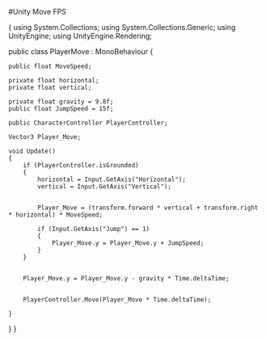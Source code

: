 
#Unity Move FPS

{
using System.Collections;
using System.Collections.Generic;
using UnityEngine;
using UnityEngine.Rendering;

public class PlayerMove : MonoBehaviour
{

    public float MoveSpeed;

    private float horizontal;
    private float vertical;

    private float gravity = 9.8f;
    public float JumpSpeed = 15f;

    public CharacterController PlayerController;

    Vector3 Player_Move;

    void Update()
    {        
        if (PlayerController.isGrounded)
        {
            horizontal = Input.GetAxis("Horizontal");
            vertical = Input.GetAxis("Vertical");

            
            Player_Move = (transform.forward * vertical + transform.right * horizontal) * MoveSpeed;

            if (Input.GetAxis("Jump") == 1)
            {
                Player_Move.y = Player_Move.y + JumpSpeed;
            }
        }

     
        Player_Move.y = Player_Move.y - gravity * Time.deltaTime;


        PlayerController.Move(Player_Move * Time.deltaTime);

    }
}
}
